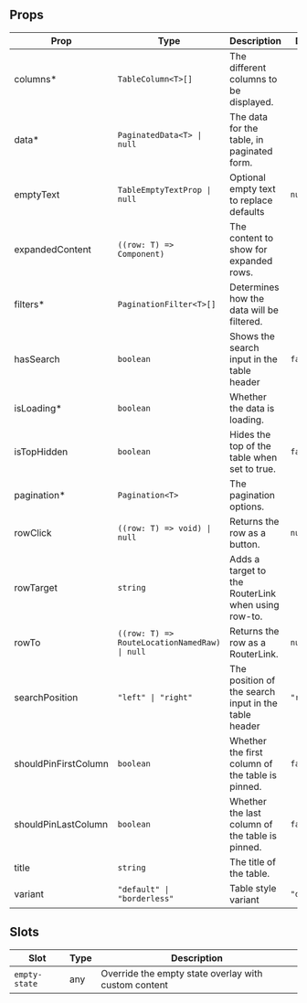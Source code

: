 <!-- This file is automatically generated, do not edit manually. -->

<script setup>
import AppTablePlayground from './AppTablePlayground.vue'
</script>

<AppTablePlayground />

## Props

| Prop | Type | Description | Default |
| ---- | ---- | ----------- | ------- |
| columns* | `TableColumn<T>[]` | The different columns to be displayed. |  |
| data* | `PaginatedData<T> \| null` | The data for the table, in paginated form. |  |
| emptyText | `TableEmptyTextProp \| null` | Optional empty text to replace defaults | `null` |
| expandedContent | `((row: T) => Component)` | The content to show for expanded rows. |  |
| filters* | `PaginationFilter<T>[]` | Determines how the data will be filtered. |  |
| hasSearch | `boolean` | Shows the search input in the table header | `false` |
| isLoading* | `boolean` | Whether the data is loading. |  |
| isTopHidden | `boolean` | Hides the top of the table when set to true. | `false` |
| pagination* | `Pagination<T>` | The pagination options. |  |
| rowClick | `((row: T) => void) \| null` | Returns the row as a button. | `null` |
| rowTarget | `string` | Adds a target to the RouterLink when using row-to. |  |
| rowTo | `((row: T) => RouteLocationNamedRaw) \| null` | Returns the row as a RouterLink. | `null` |
| searchPosition | `"left" \| "right"` | The position of the search input in the table header | `"right"` |
| shouldPinFirstColumn | `boolean` | Whether the first column of the table is pinned. | `false` |
| shouldPinLastColumn | `boolean` | Whether the last column of the table is pinned. | `false` |
| title | `string` | The title of the table. |  |
| variant | `"default" \| "borderless"` | Table style variant | `"default"` |


## Slots

| Slot | Type | Description |
| --------- | ---- | ----------- |
| `empty-state` | any | Override the empty state overlay with custom content |

